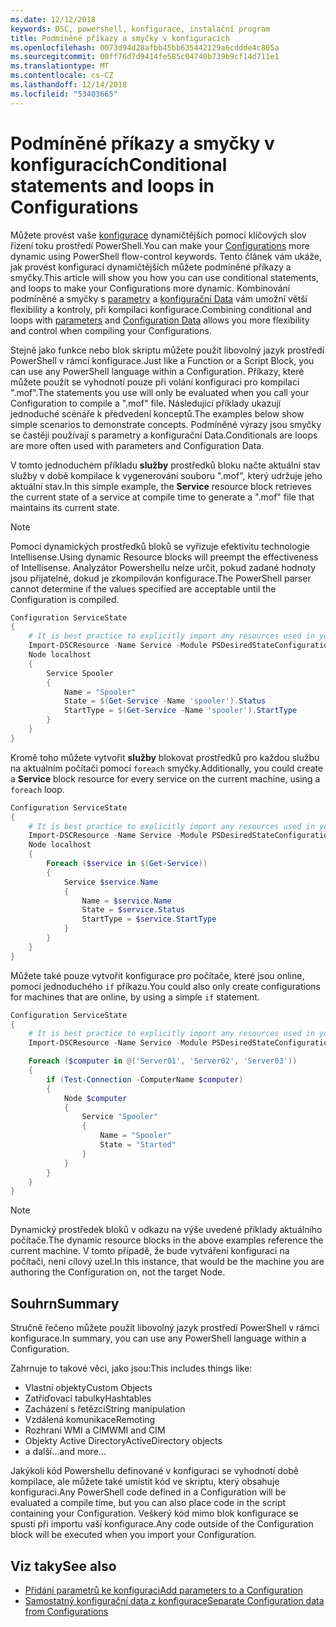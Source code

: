 ```yaml
---
ms.date: 12/12/2018
keywords: DSC, powershell, konfigurace, instalační program
title: Podmíněné příkazy a smyčky v konfiguracích
ms.openlocfilehash: 0073d94d28afbb45bb635442129a6cddde4c805a
ms.sourcegitcommit: 00ff76d7d9414fe585c04740b739b9cf14d711e1
ms.translationtype: MT
ms.contentlocale: cs-CZ
ms.lasthandoff: 12/14/2018
ms.locfileid: "53403665"
---
```

# <a name="conditional-statements-and-loops-in-configurations"></a><span data-ttu-id="49961-103">Podmíněné příkazy a smyčky v konfiguracích</span><span class="sxs-lookup"><span data-stu-id="49961-103">Conditional statements and loops in Configurations</span></span>

<span data-ttu-id="49961-104">Můžete provést vaše [konfigurace](configurations.md) dynamičtějších pomocí klíčových slov řízení toku prostředí PowerShell.</span><span class="sxs-lookup"><span data-stu-id="49961-104">You can make your [Configurations](configurations.md) more dynamic using PowerShell flow-control keywords.</span></span> <span data-ttu-id="49961-105">Tento článek vám ukáže, jak provést konfiguraci dynamičtějších můžete podmíněné příkazy a smyčky.</span><span class="sxs-lookup"><span data-stu-id="49961-105">This article will show you how you can use conditional statements, and loops to make your Configurations more dynamic.</span></span> <span data-ttu-id="49961-106">Kombinování podmíněné a smyčky s [parametry](add-parameters-to-a-configuration.md) a [konfigurační Data](configData.md) vám umožní větší flexibility a kontroly, při kompilaci konfigurace.</span><span class="sxs-lookup"><span data-stu-id="49961-106">Combining conditional and loops with [parameters](add-parameters-to-a-configuration.md) and [Configuration Data](configData.md) allows you more flexibility and control when compiling your Configurations.</span></span>

<span data-ttu-id="49961-107">Stejně jako funkce nebo blok skriptu můžete použít libovolný jazyk prostředí PowerShell v rámci konfigurace.</span><span class="sxs-lookup"><span data-stu-id="49961-107">Just like a Function or a Script Block, you can use any PowerShell language within a Configuration.</span></span> <span data-ttu-id="49961-108">Příkazy, které můžete použít se vyhodnotí pouze při volání konfiguraci pro kompilaci ".mof".</span><span class="sxs-lookup"><span data-stu-id="49961-108">The statements you use will only be evaluated when you call your Configuration to compile a ".mof" file.</span></span> <span data-ttu-id="49961-109">Následující příklady ukazují jednoduché scénáře k předvedení konceptů.</span><span class="sxs-lookup"><span data-stu-id="49961-109">The examples below show simple scenarios to demonstrate concepts.</span></span> <span data-ttu-id="49961-110">Podmíněné výrazy jsou smyčky se častěji používají s parametry a konfigurační Data.</span><span class="sxs-lookup"><span data-stu-id="49961-110">Conditionals are loops are more often used with parameters and Configuration Data.</span></span>

<span data-ttu-id="49961-111">V tomto jednoduchém příkladu **služby** prostředků bloku načte aktuální stav služby v době kompilace k vygenerování souboru ".mof", který udržuje jeho aktuální stav.</span><span class="sxs-lookup"><span data-stu-id="49961-111">In this simple example, the **Service** resource block retrieves the current state of a service at compile time to generate a ".mof" file that maintains its current state.</span></span>

> [!NOTE]
> <span data-ttu-id="49961-112">Pomocí dynamických prostředků bloků se vyřizuje efektivitu technologie Intellisense.</span><span class="sxs-lookup"><span data-stu-id="49961-112">Using dynamic Resource blocks will preempt the effectiveness of Intellisense.</span></span> <span data-ttu-id="49961-113">Analyzátor Powershellu nelze určit, pokud zadané hodnoty jsou přijatelné, dokud je zkompilován konfigurace.</span><span class="sxs-lookup"><span data-stu-id="49961-113">The PowerShell parser cannot determine if the values specified are acceptable until the Configuration is compiled.</span></span>

```powershell
Configuration ServiceState
{
    # It is best practice to explicitly import any resources used in your Configurations.
    Import-DSCResource -Name Service -Module PSDesiredStateConfiguration
    Node localhost
    {
        Service Spooler
        {
            Name = "Spooler"
            State = $(Get-Service -Name 'spooler').Status
            StartType = $(Get-Service -Name 'spooler').StartType
        }
    }
}
```

<span data-ttu-id="49961-114">Kromě toho můžete vytvořit **služby** blokovat prostředků pro každou službu na aktuálním počítači pomocí `foreach` smyčky.</span><span class="sxs-lookup"><span data-stu-id="49961-114">Additionally, you could create a **Service** block resource for every service on the current machine, using a `foreach` loop.</span></span>

```powershell
Configuration ServiceState
{
    # It is best practice to explicitly import any resources used in your Configurations.
    Import-DSCResource -Name Service -Module PSDesiredStateConfiguration
    Node localhost
    {
        Foreach ($service in $(Get-Service))
        {
            Service $service.Name
            {
                Name = $service.Name
                State = $service.Status
                StartType = $service.StartType
            }
        }
    }
}
```

<span data-ttu-id="49961-115">Můžete také pouze vytvořit konfigurace pro počítače, které jsou online, pomocí jednoduchého `if` příkazu.</span><span class="sxs-lookup"><span data-stu-id="49961-115">You could also only create configurations for machines that are online, by using a simple `if` statement.</span></span>

```powershell
Configuration ServiceState
{
    # It is best practice to explicitly import any resources used in your Configurations.
    Import-DSCResource -Name Service -Module PSDesiredStateConfiguration

    Foreach ($computer in @('Server01', 'Server02', 'Server03'))
    {
        if (Test-Connection -ComputerName $computer)
        {
            Node $computer
            {
                Service "Spooler"
                {
                    Name = "Spooler"
                    State = "Started"
                }
            }
        }
    }
}
```

> [!NOTE]
> <span data-ttu-id="49961-116">Dynamický prostředek bloků v odkazu na výše uvedené příklady aktuálního počítače.</span><span class="sxs-lookup"><span data-stu-id="49961-116">The dynamic resource blocks in the above examples reference the current machine.</span></span> <span data-ttu-id="49961-117">V tomto případě, že bude vytváření konfiguraci na počítači, není cílový uzel.</span><span class="sxs-lookup"><span data-stu-id="49961-117">In this instance, that would be the machine you are authoring the Configuration on, not the target Node.</span></span>

<!---
Mention Get-DSCConfigurationFromSystem
-->

## <a name="summary"></a><span data-ttu-id="49961-118">Souhrn</span><span class="sxs-lookup"><span data-stu-id="49961-118">Summary</span></span>

<span data-ttu-id="49961-119">Stručně řečeno můžete použít libovolný jazyk prostředí PowerShell v rámci konfigurace.</span><span class="sxs-lookup"><span data-stu-id="49961-119">In summary, you can use any PowerShell language within a Configuration.</span></span>

<span data-ttu-id="49961-120">Zahrnuje to takové věci, jako jsou:</span><span class="sxs-lookup"><span data-stu-id="49961-120">This includes things like:</span></span>

- <span data-ttu-id="49961-121">Vlastní objekty</span><span class="sxs-lookup"><span data-stu-id="49961-121">Custom Objects</span></span>
- <span data-ttu-id="49961-122">Zatřiďovací tabulky</span><span class="sxs-lookup"><span data-stu-id="49961-122">Hashtables</span></span>
- <span data-ttu-id="49961-123">Zacházení s řetězci</span><span class="sxs-lookup"><span data-stu-id="49961-123">String manipulation</span></span>
- <span data-ttu-id="49961-124">Vzdálená komunikace</span><span class="sxs-lookup"><span data-stu-id="49961-124">Remoting</span></span>
- <span data-ttu-id="49961-125">Rozhraní WMI a CIM</span><span class="sxs-lookup"><span data-stu-id="49961-125">WMI and CIM</span></span>
- <span data-ttu-id="49961-126">Objekty Active Directory</span><span class="sxs-lookup"><span data-stu-id="49961-126">ActiveDirectory objects</span></span>
- <span data-ttu-id="49961-127">a další...</span><span class="sxs-lookup"><span data-stu-id="49961-127">and more...</span></span>

<span data-ttu-id="49961-128">Jakýkoli kód Powershellu definované v konfiguraci se vyhodnotí době kompilace, ale můžete také umístit kód ve skriptu, který obsahuje konfiguraci.</span><span class="sxs-lookup"><span data-stu-id="49961-128">Any PowerShell code defined in a Configuration will be evaluated a compile time, but you can also place code in the script containing your Configuration.</span></span> <span data-ttu-id="49961-129">Veškerý kód mimo blok konfigurace se spustí při importu vaší konfigurace.</span><span class="sxs-lookup"><span data-stu-id="49961-129">Any code outside of the Configuration block will be executed when you import your Configuration.</span></span>

## <a name="see-also"></a><span data-ttu-id="49961-130">Viz taky</span><span class="sxs-lookup"><span data-stu-id="49961-130">See also</span></span>

- [<span data-ttu-id="49961-131">Přidání parametrů ke konfiguraci</span><span class="sxs-lookup"><span data-stu-id="49961-131">Add parameters to a Configuration</span></span>](add-parameters-to-a-configuration.md)
- [<span data-ttu-id="49961-132">Samostatný konfigurační data z konfigurace</span><span class="sxs-lookup"><span data-stu-id="49961-132">Separate Configuration data from Configurations</span></span>](configData.md)
